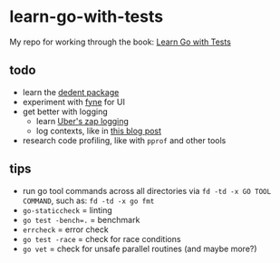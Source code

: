 # learn-go-with-tests

My repo for working through the book: [Learn Go with Tests](https://quii.gitbook.io/learn-go-with-tests)

## todo

- learn the [dedent package](https://github.com/lithammer/dedent/blob/master/dedent.go)
- experiment with [fyne](https://fyne.io/) for UI
- get better with logging
    - learn [Uber's zap logging](https://github.com/uber-go/zap)
    - log contexts, like in [this blog post](https://blog.gopheracademy.com/advent-2016/context-logging/)
- research code profiling, like with `pprof` and other tools

## tips

- run go tool commands across all directories via `fd -td -x GO TOOL COMMAND`, such as: `fd -td -x go fmt`
- `go-staticcheck` = linting
- `go test -bench=.` = benchmark
- `errcheck` = error check
- `go test -race` = check for race conditions
- `go vet` = check for unsafe parallel routines (and maybe more?)
